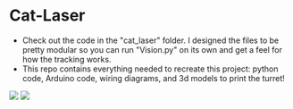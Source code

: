 # Cat-Laser

- Check out the code in the "cat_laser" folder. I designed the files to be pretty modular so you can run "Vision.py" on its own and get a feel for how the tracking works.
- This repo contains everything needed to recreate this project: python code, Arduino code, wiring diagrams, and 3d models to print the turret!

![](cat_tracker.gif)
![](assembly.jpg)

